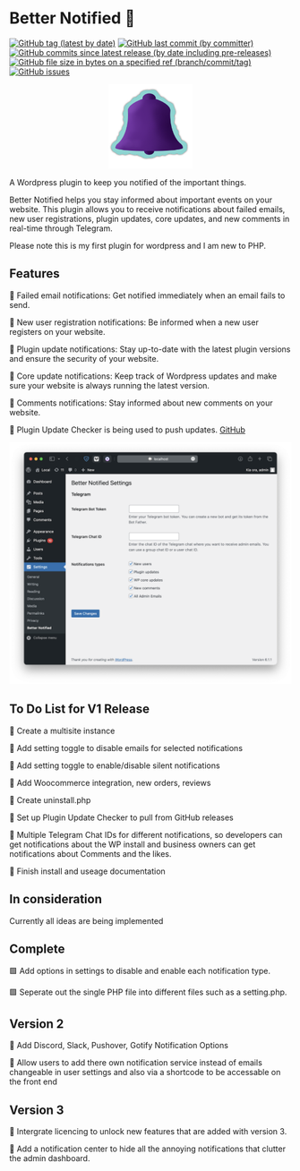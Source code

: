 # Better Notified 🔔

<a target="_blank" href="https://github.com/Reupenny/Better-Notified"><img alt="GitHub tag (latest by date)" src="https://img.shields.io/github/v/tag/Reupenny/Better-notified?label=version"></a> <a target="_blank" href="https://github.com/Reupenny/Better-Notified"><img alt="GitHub last commit (by committer)" src="https://img.shields.io/github/last-commit/Reupenny/Better-Notified"></a> <a target="_blank" href="https://github.com/Reupenny/Better-Notified"><img alt="GitHub commits since latest release (by date including pre-releases)" src="https://img.shields.io/github/commits-since/Reupenny/Better-Notified/v0.1.2-beta?include_prereleases"></a> <a target="_blank" href="https://github.com/Reupenny/Better-Notified"><img alt="GitHub file size in bytes on a specified ref (branch/commit/tag)" src="https://img.shields.io/github/size/Reupenny/Better-Notified/versions/Better-Notified-0.1.2b.zip?label=Plugin%20size"></a> <a target="_blank" href="https://github.com/Reupenny/Better-Notified"><img alt="GitHub issues" src="https://img.shields.io/github/issues/Reupenny/Better-notified"></a>

<div align="center" width="100%">
    <img src="./public/icon.svg" width="150" alt="" />
</div>

A Wordpress plugin to keep you notified of the important things.

Better Notified helps you stay informed about important events on your website. This plugin allows you to receive notifications about failed emails, new user registrations, plugin updates, core updates, and new comments in real-time through Telegram.

Please note this is my first plugin for wordpress and I am new to PHP.

## Features

🔷 Failed email notifications:
Get notified immediately when an email fails to send.

🔷 New user registration notifications:
Be informed when a new user registers on your website.

🔷 Plugin update notifications:
Stay up-to-date with the latest plugin versions and ensure the security of your website.

🔷 Core update notifications:
Keep track of Wordpress updates and make sure your website is always running the latest version.

🔷 Comments notifications:
Stay informed about new comments on your website.

🔷 Plugin Update Checker is being used to push updates. [GitHub](https://github.com/YahnisElsts/plugin-update-checker)

<div align="center" width="100%">
    <img src="public/Screenshot_1.png" alt="" />
</div>

## To Do List for V1 Release

🔲 Create a multisite instance

🔲 Add setting toggle to disable emails for selected notifications

🔲 Add setting toggle to enable/disable silent notifications

🔲 Add Woocommerce integration, new orders, reviews

🔲 Create uninstall.php

🔲 Set up Plugin Update Checker to pull from GitHub releases

🔲 Multiple Telegram Chat IDs for different notifications, so developers can get notifications about the WP install and business owners can get notifications about Comments and the likes.

🔲 Finish install and useage documentation

## In consideration

Currently all ideas are being implemented

## Complete

🟩 Add options in settings to disable and enable each notification type.

🟩 Seperate out the single PHP file into different files such as a setting.php.

## Version 2

🔲 Add Discord, Slack, Pushover, Gotify Notification Options

🔲 Allow users to add there own notification service instead of emails
    changeable in user settings and also via a shortcode to be accessable on the front end

## Version 3

🔲 Intergrate licencing to unlock new features that are added with version 3.

🔲 Add a notification center to hide all the annoying notifications that clutter the admin dashboard.

